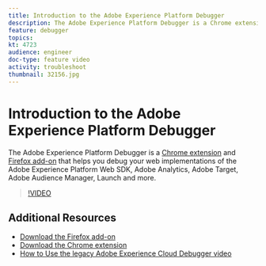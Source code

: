 ```yaml
---
title: Introduction to the Adobe Experience Platform Debugger
description: The Adobe Experience Platform Debugger is a Chrome extension and Firefox add-on that helps you debug your web implementations of the Adobe Experience Platform Web SDK, Adobe Analytics, Adobe Target, Adobe Audience Manager, Launch and more.
feature: debugger
topics:
kt: 4723
audience: engineer
doc-type: feature video
activity: troubleshoot
thumbnail: 32156.jpg
---
```


# Introduction to the Adobe Experience Platform Debugger

The Adobe Experience Platform Debugger is a [Chrome extension](https://chrome.google.com/webstore/detail/adobe-experience-platform/bfnnokhpnncpkdmbokanobigaccjkpob) and [Firefox add-on](https://addons.mozilla.org/en-US/firefox/addon/adobe-experience-platform-dbg/) that helps you debug your web implementations of the Adobe Experience Platform Web SDK, Adobe Analytics, Adobe Target, Adobe Audience Manager, Launch and more.

>[!VIDEO](https://video.tv.adobe.com/v/32156?quality=12&learn=on)

## Additional Resources

* [Download the Firefox add-on](https://addons.mozilla.org/en-US/firefox/addon/adobe-experience-platform-dbg/)
* [Download the Chrome extension](https://chrome.google.com/webstore/detail/adobe-experience-platform/bfnnokhpnncpkdmbokanobigaccjkpob)
* [How to Use the legacy Adobe Experience Cloud Debugger video](https://docs.adobe.com/content/help/en/core-services-learn/tutorials/debugger/use-the-experience-cloud-debugger.html)